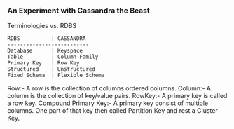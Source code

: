 ### An Experiment with Cassandra the Beast

Terminologies vs. RDBS

```
RDBS	      | CASSANDRA
--------------------------
Database	  | Keyspace
Table	      | Column Family
Primary Key   | Row Key
Structured 	  | Unstructured
Fixed Schema  |	Flexible Schema
```

Row:- A row is the collection of columns ordered columns.
Column:- A column is the collection of key/value pairs.
RowKey:- A primary key is called a row key.
Compound Primary Key:- A primary key consist of multiple columns. One part of that key then called Partition Key and rest a Cluster Key.
